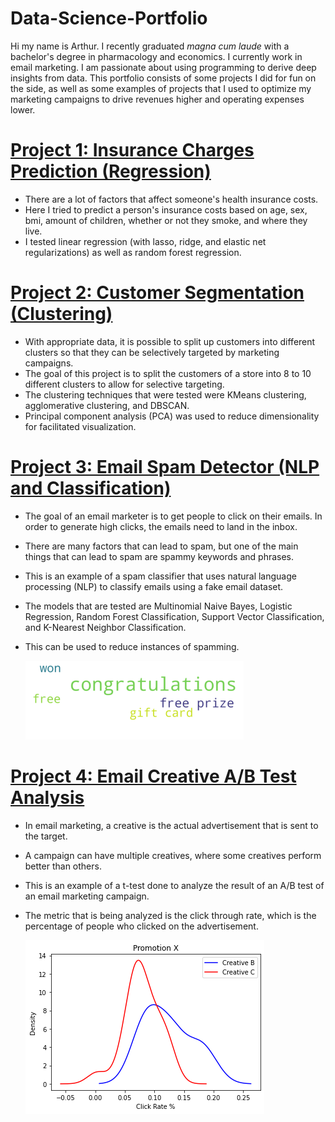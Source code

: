 # Data-Science-Portfolio
Hi my name is Arthur.  I recently graduated *magna cum laude* with a bachelor's degree in pharmacology and economics.  I currently work in email marketing.  I am passionate about using programming to derive deep insights from data.  This portfolio consists of some projects I did for fun on the side, as well as some examples of projects that I used to optimize my marketing campaigns to drive revenues higher and operating expenses lower.

# [Project 1: Insurance Charges Prediction (Regression)](https://github.com/ArthurSarkissyan/Insurance-Charges-Prediction)
- There are a lot of factors that affect someone's health insurance costs.
- Here I tried to predict a person's insurance costs based on age, sex, bmi, amount of children, whether or not they smoke, and where they live.
- I tested linear regression (with lasso, ridge, and elastic net regularizations) as well as random forest regression. 

# [Project 2: Customer Segmentation (Clustering)](https://github.com/ArthurSarkissyan/Customer-Segmentation)
- With appropriate data, it is possible to split up customers into different clusters so that they can be selectively targeted by marketing campaigns.
- The goal of this project is to split the customers of a store into 8 to 10 different clusters to allow for selective targeting.
- The clustering techniques that were tested were KMeans clustering, agglomerative clustering, and DBSCAN.
- Principal component analysis (PCA) was used to reduce dimensionality for facilitated visualization.

# [Project 3: Email Spam Detector (NLP and Classification)](https://github.com/ArthurSarkissyan/Email-Spam-Classifier-Example)
- The goal of an email marketer is to get people to click on their emails.  In order to generate high clicks, the emails need to land in the inbox.
- There are many factors that can lead to spam, but one of the main things that can lead to spam are spammy keywords and phrases.
- This is an example of a spam classifier that uses natural language processing (NLP) to classify emails using a fake email dataset. 
- The models that are tested are Multinomial Naive Bayes, Logistic Regression, Random Forest Classification, Support Vector Classification, and K-Nearest Neighbor Classification.
- This can be used to reduce instances of spamming.

 	![](/images/spam_words.png)

# [Project 4: Email Creative A/B Test Analysis](https://github.com/ArthurSarkissyan/Email-Creative-T-Test-Example)
- In email marketing, a creative is the actual advertisement that is sent to the target.
- A campaign can have multiple creatives, where some creatives perform better than others.
- This is an example of a t-test done to analyze the result of an A/B test of an email marketing campaign.
- The metric that is being analyzed is the click through rate, which is the percentage of people who clicked on the advertisement.

 	![](/images/email_t-test.png)

